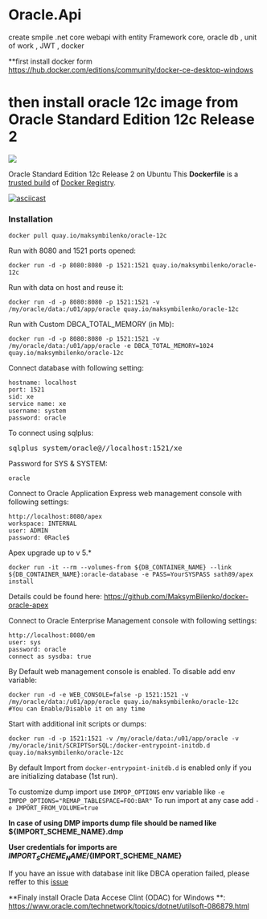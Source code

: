 # Oracle.Api

 create smpile .net core webapi with  entity Framework core,  oracle db , unit of work  , JWT  , docker 
 
 **first install docker form https://hub.docker.com/editions/community/docker-ce-desktop-windows
 
 then install oracle 12c image  from  
 Oracle Standard Edition 12c Release 2
============================

[![](https://badge.imagelayers.io/quay.io/maksymbilenko/oracle-12c:latest.svg)](https://imagelayers.io/?images=quay.io/maksymbilenko/oracle-12c:latest 'Get your own badge on imagelayers.io')

Oracle Standard Edition 12c Release 2 on Ubuntu
This **Dockerfile** is a [trusted build](https://registry.hub.docker.com/u/quay.io/maksymbilenko/oracle-12c/) of [Docker Registry](https://registry.hub.docker.com/).

[![asciicast](https://asciinema.org/a/45878.png)](https://asciinema.org/a/45878)

### Installation

    docker pull quay.io/maksymbilenko/oracle-12c

Run with 8080 and 1521 ports opened:

    docker run -d -p 8080:8080 -p 1521:1521 quay.io/maksymbilenko/oracle-12c

Run with data on host and reuse it:

    docker run -d -p 8080:8080 -p 1521:1521 -v /my/oracle/data:/u01/app/oracle quay.io/maksymbilenko/oracle-12c

Run with Custom DBCA_TOTAL_MEMORY (in Mb):

    docker run -d -p 8080:8080 -p 1521:1521 -v /my/oracle/data:/u01/app/oracle -e DBCA_TOTAL_MEMORY=1024 quay.io/maksymbilenko/oracle-12c

Connect database with following setting:

    hostname: localhost
    port: 1521
    sid: xe
    service name: xe
    username: system
    password: oracle

To connect using sqlplus:

<pre>
sqlplus system/oracle@//localhost:1521/xe
</pre>

Password for SYS & SYSTEM:

    oracle

Connect to Oracle Application Express web management console with following settings:

    http://localhost:8080/apex
    workspace: INTERNAL
    user: ADMIN
    password: 0Racle$

Apex upgrade up to v 5.*

    docker run -it --rm --volumes-from ${DB_CONTAINER_NAME} --link ${DB_CONTAINER_NAME}:oracle-database -e PASS=YourSYSPASS sath89/apex install
Details could be found here: https://github.com/MaksymBilenko/docker-oracle-apex

Connect to Oracle Enterprise Management console with following settings:

    http://localhost:8080/em
    user: sys
    password: oracle
    connect as sysdba: true

By Default web management console is enabled. To disable add env variable:

    docker run -d -e WEB_CONSOLE=false -p 1521:1521 -v /my/oracle/data:/u01/app/oracle quay.io/maksymbilenko/oracle-12c
    #You can Enable/Disable it on any time

Start with additional init scripts or dumps:

    docker run -d -p 1521:1521 -v /my/oracle/data:/u01/app/oracle -v /my/oracle/init/SCRIPTSorSQL:/docker-entrypoint-initdb.d quay.io/maksymbilenko/oracle-12c
    
By default Import from `docker-entrypoint-initdb.d` is enabled only if you are initializing database (1st run).

To customize dump import use `IMPDP_OPTIONS` env variable like `-e IMPDP_OPTIONS="REMAP_TABLESPACE=FOO:BAR"`
To run import at any case add `-e IMPORT_FROM_VOLUME=true`

**In case of using DMP imports dump file should be named like ${IMPORT_SCHEME_NAME}.dmp**

**User credentials for imports are  ${IMPORT_SCHEME_NAME}/${IMPORT_SCHEME_NAME}**

If you have an issue with database init like DBCA operation failed, please reffer to this [issue](https://github.com/MaksymBilenko/docker-oracle-12c/issues/16)



**Finaly install Oracle Data Accese Clint (ODAC) for Windows **: 
https://www.oracle.com/technetwork/topics/dotnet/utilsoft-086879.html


